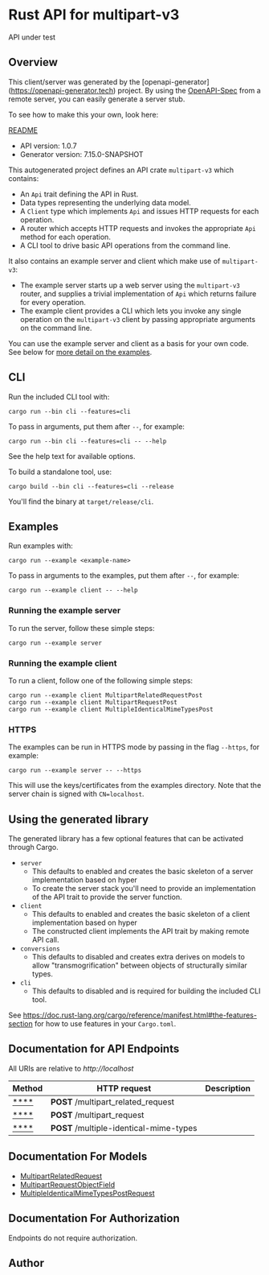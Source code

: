 # Rust API for multipart-v3

API under test

## Overview

This client/server was generated by the [openapi-generator]
(https://openapi-generator.tech) project.  By using the
[OpenAPI-Spec](https://github.com/OAI/OpenAPI-Specification) from a remote
server, you can easily generate a server stub.

To see how to make this your own, look here:

[README]((https://openapi-generator.tech))

- API version: 1.0.7
- Generator version: 7.15.0-SNAPSHOT



This autogenerated project defines an API crate `multipart-v3` which contains:
* An `Api` trait defining the API in Rust.
* Data types representing the underlying data model.
* A `Client` type which implements `Api` and issues HTTP requests for each operation.
* A router which accepts HTTP requests and invokes the appropriate `Api` method for each operation.
* A CLI tool to drive basic API operations from the command line.

It also contains an example server and client which make use of `multipart-v3`:

* The example server starts up a web server using the `multipart-v3`
    router, and supplies a trivial implementation of `Api` which returns failure
    for every operation.
* The example client provides a CLI which lets you invoke
    any single operation on the `multipart-v3` client by passing appropriate
    arguments on the command line.

You can use the example server and client as a basis for your own code.
See below for [more detail on the examples](#using-the-generated-library).

## CLI

Run the included CLI tool with:

```
cargo run --bin cli --features=cli
```

To pass in arguments, put them after `--`, for example:

```
cargo run --bin cli --features=cli -- --help
```

See the help text for available options.

To build a standalone tool, use:

```
cargo build --bin cli --features=cli --release
```

You'll find the binary at `target/release/cli`.

## Examples

Run examples with:

```
cargo run --example <example-name>
```

To pass in arguments to the examples, put them after `--`, for example:

```
cargo run --example client -- --help
```

### Running the example server
To run the server, follow these simple steps:

```
cargo run --example server
```

### Running the example client
To run a client, follow one of the following simple steps:

```
cargo run --example client MultipartRelatedRequestPost
cargo run --example client MultipartRequestPost
cargo run --example client MultipleIdenticalMimeTypesPost
```

### HTTPS
The examples can be run in HTTPS mode by passing in the flag `--https`, for example:

```
cargo run --example server -- --https
```

This will use the keys/certificates from the examples directory. Note that the
server chain is signed with `CN=localhost`.

## Using the generated library

The generated library has a few optional features that can be activated through Cargo.

* `server`
    * This defaults to enabled and creates the basic skeleton of a server implementation based on hyper
    * To create the server stack you'll need to provide an implementation of the API trait to provide the server function.
* `client`
    * This defaults to enabled and creates the basic skeleton of a client implementation based on hyper
    * The constructed client implements the API trait by making remote API call.
* `conversions`
    * This defaults to disabled and creates extra derives on models to allow "transmogrification" between objects of structurally similar types.
* `cli`
    * This defaults to disabled and is required for building the included CLI tool.

See https://doc.rust-lang.org/cargo/reference/manifest.html#the-features-section for how to use features in your `Cargo.toml`.

## Documentation for API Endpoints

All URIs are relative to *http://localhost*

Method | HTTP request | Description
------------- | ------------- | -------------
[****](docs/default_api.md#) | **POST** /multipart_related_request | 
[****](docs/default_api.md#) | **POST** /multipart_request | 
[****](docs/default_api.md#) | **POST** /multiple-identical-mime-types | 


## Documentation For Models

 - [MultipartRelatedRequest](docs/MultipartRelatedRequest.md)
 - [MultipartRequestObjectField](docs/MultipartRequestObjectField.md)
 - [MultipleIdenticalMimeTypesPostRequest](docs/MultipleIdenticalMimeTypesPostRequest.md)


## Documentation For Authorization
Endpoints do not require authorization.


## Author



